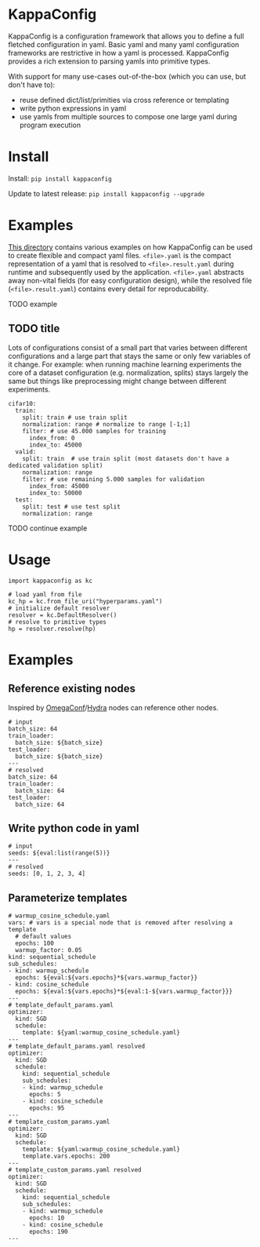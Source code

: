 # KappaConfig

KappaConfig is a configuration framework that allows you to define a full fletched configuration in yaml. Basic yaml and
many yaml configuration frameworks are restrictive in how a yaml is processed. KappaConfig provides a rich extension to
parsing yamls into primitive types.

With support for many use-cases out-of-the-box (which you can use, but don't have to):

- reuse defined dict/list/primities via cross reference or templating
- write python expressions in yaml
- use yamls from multiple sources to compose one large yaml during program execution

# Install

Install: `pip install kappaconfig`

Update to latest release: `pip install kappaconfig --upgrade`

# Examples

[This directory](https://github.com/BenediktAlkin/KappaConfig/tree/main/tests_integration/complex_yamls) contains
various examples on how KappaConfig can be used to create flexible and compact yaml files.
`<file>.yaml` is the compact representation of a yaml that is resolved to `<file>.result.yaml` during runtime and
subsequently used by the application. `<file>.yaml` abstracts away non-vital fields (for easy configuration design),
while the resolved file (``<file>.result.yaml``) contains every detail for reproducability.

TODO example

## TODO title

Lots of configurations consist of a small part that varies between different configurations and a large part that stays
the same or only few variables of it change. For example: when running machine learning experiments the core of a
dataset configuration (e.g. normalization, splits)
stays largely the same but things like preprocessing might change between different experiments.

```
cifar10:
  train:
    split: train # use train split
    normalization: range # normalize to range [-1;1]
    filter: # use 45.000 samples for training
      index_from: 0
      index_to: 45000
  valid:
    split: train  # use train split (most datasets don't have a dedicated validation split)
    normalization: range
    filter: # use remaining 5.000 samples for validation
      index_from: 45000
      index_to: 50000
  test:
    split: test # use test split
    normalization: range
```

TODO continue example

# Usage

```
import kappaconfig as kc

# load yaml from file
kc_hp = kc.from_file_uri("hyperparams.yaml")
# initialize default resolver
resolver = kc.DefaultResolver()
# resolve to primitive types
hp = resolver.resolve(hp)
```

# Examples

## Reference existing nodes

Inspired by [OmegaConf](https://github.com/omry/omegaconf)/[Hydra](https://github.com/facebookresearch/hydra)
nodes can reference other nodes.

```
# input
batch_size: 64
train_loader:
  batch_size: ${batch_size}
test_loader:
  batch_size: ${batch_size}
---
# resolved
batch_size: 64
train_loader:
  batch_size: 64
test_loader:
  batch_size: 64
```

## Write python code in yaml

```
# input 
seeds: ${eval:list(range(5))}
---
# resolved
seeds: [0, 1, 2, 3, 4] 
```

## Parameterize templates

```
# warmup_cosine_schedule.yaml
vars: # vars is a special node that is removed after resolving a template
  # default values
  epochs: 100
  warmup_factor: 0.05
kind: sequential_schedule
sub_schedules:
- kind: warmup_schedule
  epochs: ${eval:${vars.epochs}*${vars.warmup_factor}}
- kind: cosine_schedule
  epochs: ${eval:${vars.epochs}*${eval:1-${vars.warmup_factor}}}
---
# template_default_params.yaml
optimizer:
  kind: SGD
  schedule:
    template: ${yaml:warmup_cosine_schedule.yaml}
---
# template_default_params.yaml resolved
optimizer:
  kind: SGD
  schedule:
    kind: sequential_schedule
    sub_schedules:
    - kind: warmup_schedule
      epochs: 5
    - kind: cosine_schedule
      epochs: 95
---
# template_custom_params.yaml
optimizer:
  kind: SGD
  schedule:
    template: ${yaml:warmup_cosine_schedule.yaml}
    template.vars.epochs: 200
---
# template_custom_params.yaml resolved
optimizer:
  kind: SGD
  schedule:
    kind: sequential_schedule
    sub_schedules:
    - kind: warmup_schedule
      epochs: 10
    - kind: cosine_schedule
      epochs: 190
---
```
